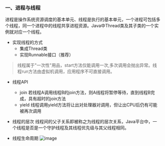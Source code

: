 ### 一、进程与线程
进程是操作系统资源调度的基本单元、线程是执行的基本单元，一个进程可包括多个线程，同一个进程中的线程共享进程资源。Java中Thread类及其子类的一个实例就对应一个线程。
- 实现线程的方式
    - 集成Thread类
    - 实现Runnable接口（推荐）
> 线程属于"一次性"用品，start方法仅能调用一次,多次调用会抛出异常。线程run方法由虚拟机调用，应用程序不可直接调用。

- 线程API
    - join
      若线程A调用线程B的join方法，则A线程将暂停等待，直到线程B完成，具有超时的join方法
    - yield
      线程调用yield方法将让出对处理器对调用，但让出CPU后仍有可能被再次调用

- 线程的层次
线程间的父子关系即被称之为线程的层次关系，Java平台中，一个线程是否是一个守护线程及其线程优先级与其父线程相同。

- 线程生命周期
![image](https://tva1.sinaimg.cn/large/007S8ZIlly1ghkdky5n7kj30u20u0aqx.jpg)

